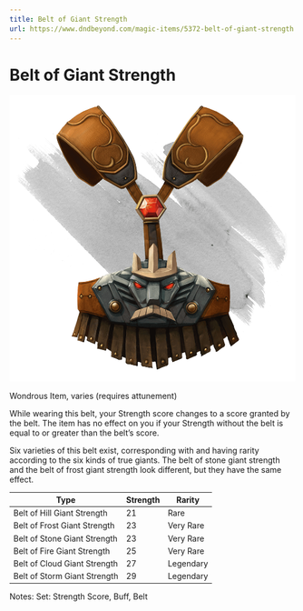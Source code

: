 ```yaml
---
title: Belt of Giant Strength
url: https://www.dndbeyond.com/magic-items/5372-belt-of-giant-strength
---
```


# Belt of Giant Strength

![Belt of Giant Strength](belt-of-giant-strength.png)

Wondrous Item, varies (requires attunement)

While wearing this belt, your Strength score changes to a score granted by the belt. The item has no effect on you if your Strength without the belt is equal to or greater than the belt’s score.

Six varieties of this belt exist, corresponding with and having rarity according to the six kinds of true giants. The belt of stone giant strength and the belt of frost giant strength look different, but they have the same effect.

| Type | Strength | Rarity |
|---|---|---|
| Belt of Hill Giant Strength | 21 | Rare |
| Belt of Frost Giant Strength | 23 | Very Rare |
| Belt of Stone Giant Strength | 23 | Very Rare |
| Belt of Fire Giant Strength | 25 | Very Rare |
| Belt of Cloud Giant Strength | 27 | Legendary |
| Belt of Storm Giant Strength | 29 | Legendary |


Notes: Set: Strength Score, Buff, Belt